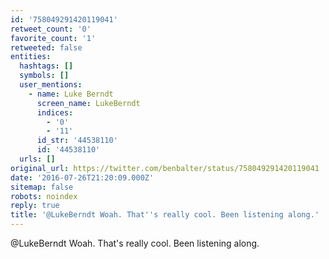 ```yaml
---
id: '758049291420119041'
retweet_count: '0'
favorite_count: '1'
retweeted: false
entities:
  hashtags: []
  symbols: []
  user_mentions:
    - name: Luke Berndt
      screen_name: LukeBerndt
      indices:
        - '0'
        - '11'
      id_str: '44538110'
      id: '44538110'
  urls: []
original_url: https://twitter.com/benbalter/status/758049291420119041
date: '2016-07-26T21:20:09.000Z'
sitemap: false
robots: noindex
reply: true
title: '@LukeBerndt Woah. That''s really cool. Been listening along.'
---
```


@LukeBerndt Woah. That's really cool. Been listening along.